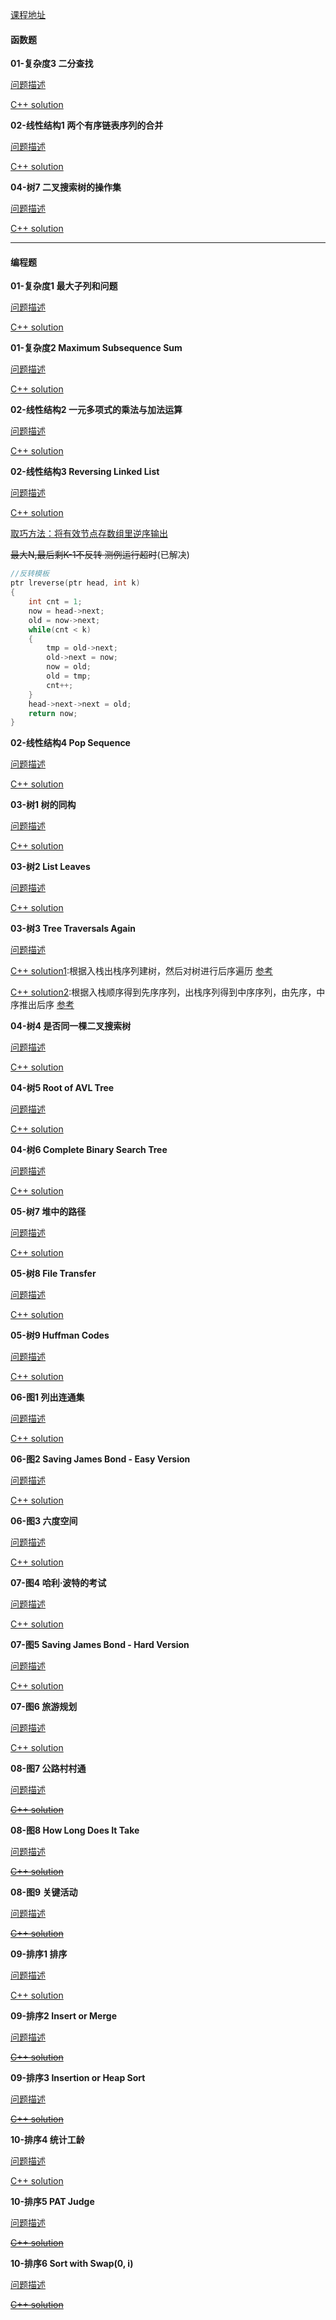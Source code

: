 [课程地址]()


#### 函数题

**01-复杂度3 二分查找**

[问题描述](https://pintia.cn/problem-sets/1211841066264109056/problems/1211848231062290434)

[C++ solution](./01/f1.cpp)

**02-线性结构1 两个有序链表序列的合并**

[问题描述](https://pintia.cn/problem-sets/1211841066264109056/problems/1231458941036285952)

[C++ solution](./02/f2.cpp)

**04-树7 二叉搜索树的操作集**

[问题描述](https://pintia.cn/problem-sets/1211841066264109056/problems/1236509430527590403)

[C++ solution](./03-05/f3.cpp)

***
#### 编程题

**01-复杂度1 最大子列和问题**

[问题描述](https://pintia.cn/problem-sets/1211841066264109056/problems/1211848231062290432)

[C++ solution](./01/ex1.cpp)

**01-复杂度2 Maximum Subsequence Sum**

[问题描述](https://pintia.cn/problem-sets/1211841066264109056/problems/1211848231062290433)

[C++ solution](./01/ex2.cpp)


**02-线性结构2 一元多项式的乘法与加法运算**

[问题描述](https://pintia.cn/problem-sets/1211841066264109056/problems/1231458941036285953)

[C++ solution](./02/ex3.cpp)

**02-线性结构3 Reversing Linked List**

[问题描述](https://pintia.cn/problem-sets/1211841066264109056/problems/1231458941036285954)

[C++ solution](./02/ex4.cpp)

[取巧方法：将有效节点存数组里逆序输出](./02/ex4_2.cpp)

~~最大N,最后剩K-1不反转 测例运行超时~~(已解决)
```c++
//反转模板
ptr lreverse(ptr head, int k)
{
    int cnt = 1;
	now = head->next;
    old = now->next;
    while(cnt < k)
    {
        tmp = old->next;
        old->next = now;
        now = old;
        old = tmp;
        cnt++;
    }
    head->next->next = old;
    return now;   
}
```
**02-线性结构4 Pop Sequence**

[问题描述](https://pintia.cn/problem-sets/1211841066264109056/problems/1231458941036285955)

[C++ solution](./02/ex5.cpp)

**03-树1 树的同构**

[问题描述](https://pintia.cn/problem-sets/1211841066264109056/problems/1234055373040824320)

[C++ solution](./03-05/ex6.cpp)

**03-树2 List Leaves**

[问题描述](https://pintia.cn/problem-sets/1211841066264109056/problems/1234055373045018624)

[C++ solution](./03-05/ex7.cpp)

**03-树3 Tree Traversals Again**

[问题描述](https://pintia.cn/problem-sets/1211841066264109056/problems/1234055373045018625)

[C++ solution1](./03-05/ex8.cpp):根据入栈出栈序列建树，然后对树进行后序遍历
[参考](https://github.com/Heliovic/PAT_Solutions/blob/master/1086/main.cpp)

[C++ solution2](./03-05/ex8_2.cpp):根据入栈顺序得到先序序列，出栈序列得到中序序列，由先序，中序推出后序
[参考](https://github.com/liuchuo/PAT/blob/master/AdvancedLevel_C%2B%2B/1086.%20Tree%20Traversals%20Again%20(25)%20.cpp)

**04-树4 是否同一棵二叉搜索树**

[问题描述](https://pintia.cn/problem-sets/1211841066264109056/problems/1236509430527590400)

[C++ solution](./03-05/ex9.cpp)


**04-树5 Root of AVL Tree**

[问题描述](https://pintia.cn/problem-sets/1211841066264109056/problems/1236509430527590401)

[C++ solution](./03-05/ex10.cpp)


**04-树6 Complete Binary Search Tree**

[问题描述](https://pintia.cn/problem-sets/1211841066264109056/problems/1236509430527590402)

[C++ solution](./03-05/ex11.cpp)

**05-树7 堆中的路径**

[问题描述](https://pintia.cn/problem-sets/1211841066264109056/problems/1239025765568618496)

[C++ solution](./03-05/ex12.cpp)

**05-树8 File Transfer**

[问题描述](https://pintia.cn/problem-sets/1211841066264109056/problems/1239025765568618497)

[C++ solution](./03-05/ex13.cpp)

**05-树9 Huffman Codes**

[问题描述](https://pintia.cn/problem-sets/1211841066264109056/problems/1239025765568618498)

[C++ solution](./03-05/ex14.cpp)

**06-图1 列出连通集**

[问题描述](https://pintia.cn/problem-sets/1211841066264109056/problems/1241660123425153024)

[C++ solution](./06-08/ex15.cpp)

**06-图2 Saving James Bond - Easy Version**

[问题描述](https://pintia.cn/problem-sets/1211841066264109056/problems/1241660123425153025)

[C++ solution](./06-08/ex16.cpp)

**06-图3 六度空间**

[问题描述](https://pintia.cn/problem-sets/1211841066264109056/problems/1241660123425153026)

[C++ solution](./06-08/exp17.cpp)

**07-图4 哈利·波特的考试**

[问题描述](https://pintia.cn/problem-sets/1211841066264109056/problems/1244270885410840576)

[C++ solution](./06-08/exp18.cpp)

**07-图5 Saving James Bond - Hard Version**

[问题描述](https://pintia.cn/problem-sets/1211841066264109056/problems/1244270885410840577)

[C++ solution](./06-08/exp19.cpp)

**07-图6 旅游规划**

[问题描述](https://pintia.cn/problem-sets/1211841066264109056/problems/1244270885410840578)

[C++ solution](./06-08/exp20.cpp)

**08-图7 公路村村通**

[问题描述](https://pintia.cn/problem-sets/1211841066264109056/problems/1246650197435133952)

~~[C++ solution](./06-08/exp21.cpp)~~

**08-图8 How Long Does It Take**

[问题描述](https://pintia.cn/problem-sets/1211841066264109056/problems/1246650197435133953)

~~[C++ solution](./06-08/exp22.cpp)~~

**08-图9 关键活动**

[问题描述](https://pintia.cn/problem-sets/1211841066264109056/problems/1246650197435133954)

~~[C++ solution](./06-08/exp23.cpp)~~

**09-排序1 排序**

[问题描述](https://pintia.cn/problem-sets/1211841066264109056/problems/1249172110099496960)

[C++ solution](./09-10/ex24.cpp)

**09-排序2 Insert or Merge**

[问题描述](https://pintia.cn/problem-sets/1211841066264109056/problems/1249172110099496961)

~~[C++ solution](./09-10/ex25.cpp)~~

**09-排序3 Insertion or Heap Sort**

[问题描述](https://pintia.cn/problem-sets/1211841066264109056/problems/1249172110099496962)

~~[C++ solution](./09-10/ex26.cpp)~~

**10-排序4 统计工龄**

[问题描述](https://pintia.cn/problem-sets/1211841066264109056/problems/1251762364668882944)

[C++ solution](./09-10/ex27.cpp)

**10-排序5 PAT Judge**

[问题描述](https://pintia.cn/problem-sets/1211841066264109056/problems/1251762364668882945)

~~[C++ solution](./09-10/ex28.cpp)~~

**10-排序6 Sort with Swap(0, i)**

[问题描述](https://pintia.cn/problem-sets/1211841066264109056/problems/1251762364668882946)

~~[C++ solution](./09-10/ex29.cpp)~~

<!-- ****

[问题描述]()

[C++ solution]()

****

[问题描述]()

[C++ solution]()

****

[问题描述]()

[C++ solution]()

****

[问题描述]()

[C++ solution]()

****

[问题描述]()

[C++ solution]() -->
